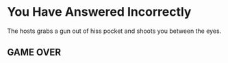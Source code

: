 # You Have Answered Incorrectly

The hosts grabs a gun out of hiss pocket and shoots you between the eyes.

## GAME OVER